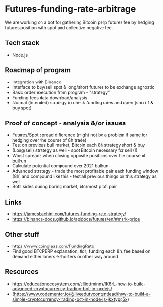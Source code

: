 # Futures-funding-rate-arbitrage
We are working on a bot for gathering Bitcoin perp futures fee by hedging futures position with spot and collective negative fee.  

## Tech stack
- Node.js  

## Roadmap of program
- Integration with Binance
- Interface to buy/sell spot & long/short futures to be exchange agnostic
- Basic order execution from program - "strategy"
- Funding fees data download/analysis
- Normal (intended) strategy to check funding rates and open (short f & buy spot)  

## Proof of concept - analysis &/or issues
- Futures/Spot spread difference (might not be a problem if same for hedging over the course of 8h trade)
- Test on previous bull market, Bitcoin each 8h strategy short & buy
- (Long/sell) strategy as well - spot Bitcoin necessary for sell (!)
- Worst spreads when closing opposite positions over the course of bullrun
- Calculate potential compound over 2021 bullrun
- Advanced strategy - trade the most profitable pair each funding window (8h) and compound like this - test all previous things on this strategy as well
- Both sides during boring market, btc/most prof. pair  

## Links
- https://jamesbachini.com/futures-funding-rate-strategy/
- https://binance-docs.github.io/apidocs/futures/en/#mark-price

## Other stuff 
- https://www.coinglass.com/FundingRate
- Find good BTCPERP explanation, tldr; funding each 8h, fee based on demand either loners->shorters or other way around  

## Resources
- https://educationecosystem.com/elliottminns/lK6rL-how-to-build-advanced-cryptocurrency-trading-bot-in-nodejs/
- (https://www.codementor.io/@liveedutvcontentlead/how-to-build-a-simple-cryptocurrency-trading-bot-in-node-js-jkxtypp5x)